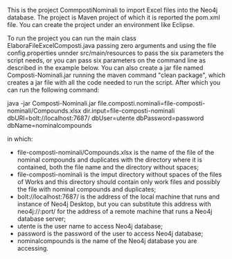 
This is the project CommpostiNominali to import Excel files into the Neo4j database. The project is Maven project of which it is reported the pom.xml file. You can create the project under an environment like Eclipse.

To run the project you can run the main class ElaboraFileExcelComposti.java passing zero arguments and using the file config.properties unnder src/main/resources to pass the six parameters the script needs, or you can pass six parameters on the command line as described in the example below. You can also create a jar file named Composti-Nominali.jar running the maven command "clean package", which creates a jar file with all the code needed to run the script. After which you can run the following command:

java -jar Composti-Nominali.jar file.composti.nominali=file-composti-nominali/Compounds.xlsx dir.input=file-composti-nominali dbURI=bolt://localhost:7687/ dbUser=utente dbPassword=password dbName=nominalcompounds

in which:
- file-composti-nominali/Compounds.xlsx is the name of the file of the nominal compounds and duplicates with the directory where it is contained, both the file name and the directory without spaces;
- file-composti-nominali is the imput directory without spaces of the files of Works and this directory should contain only work files and possibly the file with nominal compounds and duplicates;
- bolt://localhost:7687/ is the address of the local machine that runs and instance of Neo4j Desktop, but you can substitute this address with neo4j://<ip-address>:port/ for the address of a remote machine that runs a Neo4j database server;
- utente is the user name to access Neo4j database;
- password is the password of the user to access Neo4j database;
- nominalcompounds is the name of the Neo4j database you are accessing.


